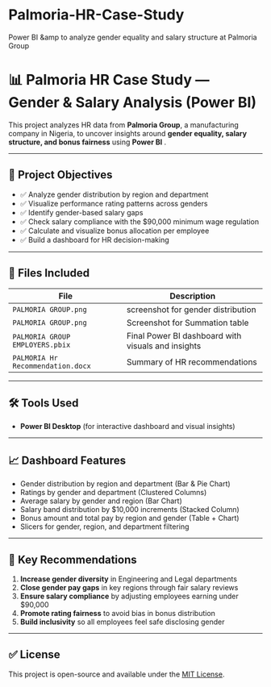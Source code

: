 # Palmoria-HR-Case-Study
Power BI &amp to analyze gender equality and salary structure at Palmoria Group
# 📊 Palmoria HR Case Study — Gender & Salary Analysis (Power BI)

This project analyzes HR data from **Palmoria Group**, a manufacturing company in Nigeria, to uncover insights around **gender equality, salary structure, and bonus fairness** using **Power BI** .

---

## 🎯 Project Objectives

- ✅ Analyze gender distribution by region and department  
- ✅ Visualize performance rating patterns across genders  
- ✅ Identify gender-based salary gaps  
- ✅ Check salary compliance with the $90,000 minimum wage regulation  
- ✅ Calculate and visualize bonus allocation per employee  
- ✅ Build a dashboard for HR decision-making

---

## 📁 Files Included

| File | Description |
|------|-------------|
| `PALMORIA GROUP.png`| screenshot for gender distribution|
| `PALMORIA GROUP.png`| Screenshot for Summation table |
| `PALMORIA GROUP EMPLOYERS.pbix` | Final Power BI dashboard with visuals and insights |
| `PALMORIA Hr Recommendation.docx ` | Summary of HR recommendations |

---

## 🛠 Tools Used
 
- **Power BI Desktop** (for interactive dashboard and visual insights)

---

## 📈 Dashboard Features

- Gender distribution by region and department (Bar & Pie Chart)  
- Ratings by gender and department (Clustered Columns)  
- Average salary by gender and region (Bar Chart)  
- Salary band distribution by $10,000 increments (Stacked Column)  
- Bonus amount and total pay by region and gender (Table + Chart)  
- Slicers for gender, region, and department filtering

---

## 🧠 Key Recommendations

1. **Increase gender diversity** in Engineering and Legal departments  
2. **Close gender pay gaps** in key regions through fair salary reviews  
3. **Ensure salary compliance** by adjusting employees earning under $90,000  
4. **Promote rating fairness** to avoid bias in bonus distribution  
5. **Build inclusivity** so all employees feel safe disclosing gender

---

## ✅ License

This project is open-source and available under the [MIT License](LICENSE).
